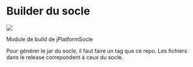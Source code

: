 # Builder du socle
 
<a href="https://travis-ci.org/departement-loire-atlantique/jPlatformSocleBuilder">
<img src="https://travis-ci.org/departement-loire-atlantique/jPlatformSocleBuilder.svg?branch=main" />
</a>

Module de build de jPlatformSocle

Pour générer le jar du socle, il faut faire un tag que ce repo. Les fichiers dans le release correpondent à ceux du socle.
